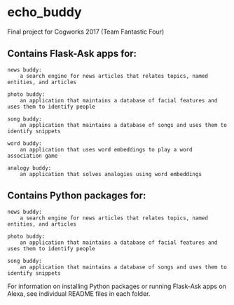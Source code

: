 # echo_buddy
Final project for Cogworks 2017 (Team Fantastic Four)

## Contains Flask-Ask apps for:
    
    news buddy:
        a search engine for news articles that relates topics, named entities, and articles
        
    photo buddy:
        an application that maintains a database of facial features and uses them to identify people
    
    song buddy:
        an application that maintains a database of songs and uses them to identify snippets
    
    word buddy:
        an application that uses word embeddings to play a word association game
    
    analogy buddy:
        an application that solves analogies using word embeddings
        
 ## Contains Python packages for:
    
    news buddy:
        a search engine for news articles that relates topics, named entities, and articles
        
    photo buddy:
        an application that maintains a database of facial features and uses them to identify people
    
    song buddy:
        an application that maintains a database of songs and uses them to identify snippets
    
    
For information on installing Python packages or running Flask-Ask apps on Alexa, see individual README files in each folder.
